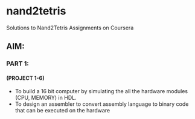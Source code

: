 # nand2tetris
Solutions to Nand2Tetris Assignments on Coursera

## AIM:
### PART 1:
#### (PROJECT 1-6)
* To build a 16 bit computer by simulating the all the hardware modules (CPU, MEMORY) in HDL.
* To design an assembler to convert assembly language to binary code that can be executed on the hardware
